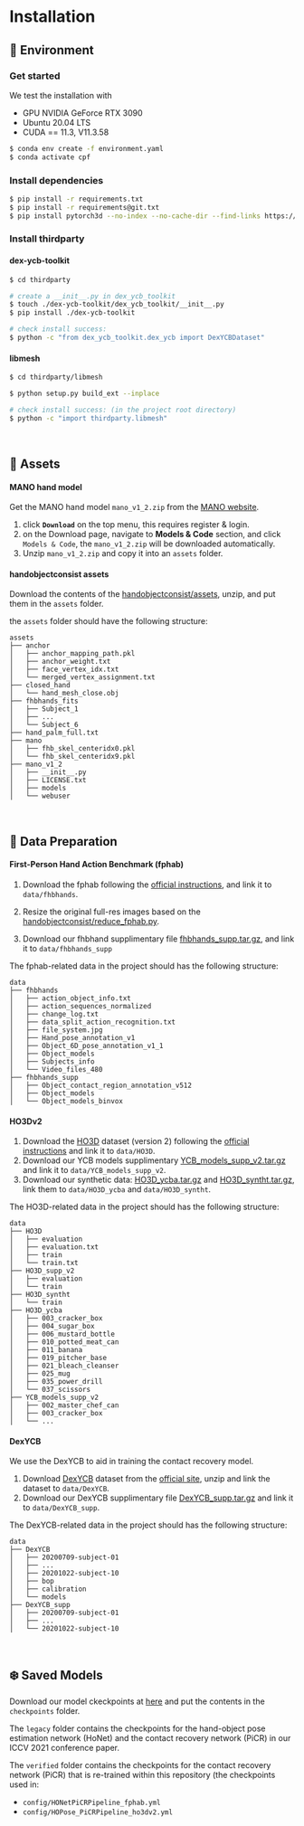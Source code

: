


# Installation
## :rocket: Environment

### Get started
We test the installation with
* GPU NVIDIA GeForce RTX 3090
* Ubuntu 20.04 LTS
* CUDA == 11.3, V11.3.58

```bash
$ conda env create -f environment.yaml
$ conda activate cpf
```

### Install dependencies
```bash
$ pip install -r requirements.txt
$ pip install -r requirements@git.txt
$ pip install pytorch3d --no-index --no-cache-dir --find-links https://dl.fbaipublicfiles.com/pytorch3d/packaging/wheels/py310_cu113_pyt1110/download.html
```


### Install thirdparty

#### dex-ycb-toolkit
```bash
$ cd thirdparty

# create a __init__.py in dex_ycb_toolkit
$ touch ./dex-ycb-toolkit/dex_ycb_toolkit/__init__.py
$ pip install ./dex-ycb-toolkit

# check install success:
$ python -c "from dex_ycb_toolkit.dex_ycb import DexYCBDataset"
```
#### libmesh
```bash
$ cd thirdparty/libmesh

$ python setup.py build_ext --inplace

# check install success: (in the project root directory)
$ python -c "import thirdparty.libmesh"
```

&nbsp;
## :luggage: Assets
#### MANO hand model
Get the MANO hand model `mano_v1_2.zip` from the [MANO website](https://mano.is.tue.mpg.de).  
1. click **`Download`** on the top menu, this requires register & login.
2. on the Download page, navigate to **Models & Code** section, and click `Models & Code`, the `mano_v1_2.zip` will be downloaded automatically.
3. Unzip `mano_v1_2.zip` and copy it into an `assets` folder.

#### handobjectconsist assets
Download the contents of the [handobjectconsist/assets](https://github.com/hassony2/handobjectconsist/tree/master/assets), unzip, and put them in the `assets` folder.

the `assets` folder should have the following structure:
```shell
assets
├── anchor
│   ├── anchor_mapping_path.pkl
│   ├── anchor_weight.txt
│   ├── face_vertex_idx.txt
│   └── merged_vertex_assignment.txt
├── closed_hand
│   └── hand_mesh_close.obj
├── fhbhands_fits
│   ├── Subject_1
│   ├── ...
│   └── Subject_6
├── hand_palm_full.txt
├── mano
│   ├── fhb_skel_centeridx0.pkl
│   └── fhb_skel_centeridx9.pkl
├── mano_v1_2
│   ├── __init__.py
│   ├── LICENSE.txt
│   ├── models
│   └── webuser
```


&nbsp;
## :floppy_disk: Data Preparation

#### First-Person Hand Action Benchmark (fphab)
1. Download the fphab following the [official instructions](https://github.com/guiggh/hand_pose_action), and link it to `data/fhbhands`.  
2. Resize the original full-res images based on the [handobjectconsist/reduce_fphab.py](https://github.com/hassony2/handobjectconsist/blob/master/reduce_fphab.py).

3. Download our fhbhand supplimentary file [fhbhands_supp.tar.gz](https://huggingface.co/lixiny/CPF/resolve/main/data/fhbhands_supp.tar.gz), and link it to `data/fhbhands_supp`

The fphab-related data in the project should has the following structure:
```shell
data
├── fhbhands
│   ├── action_object_info.txt
│   ├── action_sequences_normalized
│   ├── change_log.txt
│   ├── data_split_action_recognition.txt
│   ├── file_system.jpg
│   ├── Hand_pose_annotation_v1
│   ├── Object_6D_pose_annotation_v1_1
│   ├── Object_models
│   ├── Subjects_info
│   └── Video_files_480
├── fhbhands_supp 
│   ├── Object_contact_region_annotation_v512
│   ├── Object_models
│   └── Object_models_binvox
```

#### HO3Dv2 
1. Download the [HO3D](https://www.tugraz.at/index.php?id=40231) dataset (version 2) following the [official instructions](https://github.com/shreyashampali/ho3d?) and link it to `data/HO3D`.
2. Download our YCB models supplimentary [YCB_models_supp_v2.tar.gz](https://huggingface.co/lixiny/CPF/resolve/main/data/YCB_models_supp_v2.tar.gz) and link it to `data/YCB_models_supp_v2`.
3. Download our synthetic data: [HO3D_ycba.tar.gz](https://huggingface.co/lixiny/CPF/resolve/main/data/HO3D_ycba.tar.gz) and [HO3D_syntht.tar.gz](https://huggingface.co/lixiny/CPF/resolve/main/data/HO3D_syntht.tar.gz), link them to `data/HO3D_ycba` and `data/HO3D_syntht`.

The HO3D-related data in the project should has the following structure:
```shell
data
├── HO3D
│   ├── evaluation
│   ├── evaluation.txt
│   ├── train
│   └── train.txt
├── HO3D_supp_v2
│   ├── evaluation
│   └── train
├── HO3D_syntht
│   └── train
├── HO3D_ycba
│   ├── 003_cracker_box
│   ├── 004_sugar_box
│   ├── 006_mustard_bottle
│   ├── 010_potted_meat_can
│   ├── 011_banana
│   ├── 019_pitcher_base
│   ├── 021_bleach_cleanser
│   ├── 025_mug
│   ├── 035_power_drill
│   └── 037_scissors
├── YCB_models_supp_v2
│   ├── 002_master_chef_can
│   ├── 003_cracker_box
│   └── ...
```

#### DexYCB
We use the DexYCB to aid in training the contact recovery model.  
1. Download [DexYCB](https://arxiv.org/abs/2104.04631) dataset from the [official site](https://dex-ycb.github.io), unzip and link the dataset to `data/DexYCB`. 
2. Download our DexYCB supplimentary file [DexYCB_supp.tar.gz](https://huggingface.co/lixiny/CPF/resolve/main/data/DexYCB_supp.tar.gz) and link it to `data/DexYCB_supp`.

The DexYCB-related data in the project should has the following structure:
```shell
data
├── DexYCB
│   ├── 20200709-subject-01
│   ├── ...
│   ├── 20201022-subject-10
│   ├── bop
│   ├── calibration
│   └── models
├── DexYCB_supp
│   ├── 20200709-subject-01
│   ├── ...
│   └── 20201022-subject-10
```


&nbsp;
## :snowflake: Saved Models 
Download our model ckeckpoints at [here](https://huggingface.co/lixiny/CPF/blob/main/checkpoints.tar) and put the contents in the `checkpoints` folder.   

The `legacy` folder contains the checkpoints for the hand-object pose estimation network (HoNet) and the contact recovery network (PiCR) in our ICCV 2021 conference paper.

The `verified` folder contains the checkpoints for the contact recovery network (PiCR) that is re-trained within this repository (the checkpoints used in: 
* `config/HONetPiCRPipeline_fphab.yml` 
* `config/HOPose_PiCRPipeline_ho3dv2.yml`





